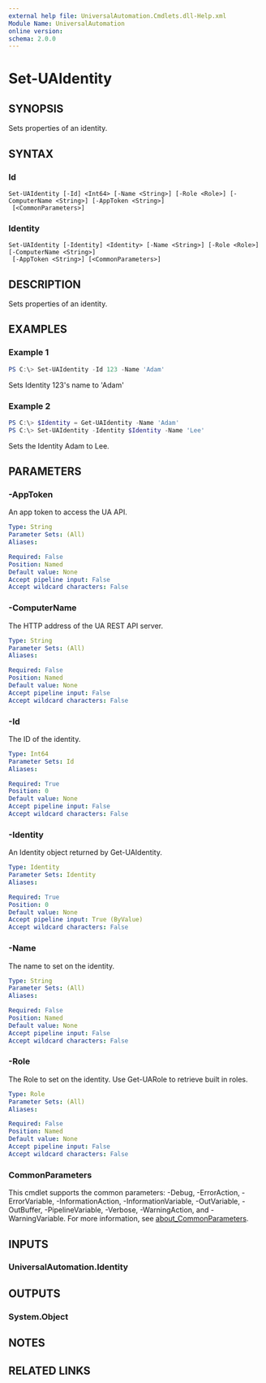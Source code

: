 ```yaml
---
external help file: UniversalAutomation.Cmdlets.dll-Help.xml
Module Name: UniversalAutomation
online version:
schema: 2.0.0
---
```


# Set-UAIdentity

## SYNOPSIS
Sets properties of an identity.

## SYNTAX

### Id
```
Set-UAIdentity [-Id] <Int64> [-Name <String>] [-Role <Role>] [-ComputerName <String>] [-AppToken <String>]
 [<CommonParameters>]
```

### Identity
```
Set-UAIdentity [-Identity] <Identity> [-Name <String>] [-Role <Role>] [-ComputerName <String>]
 [-AppToken <String>] [<CommonParameters>]
```

## DESCRIPTION
Sets properties of an identity.

## EXAMPLES

### Example 1
```powershell
PS C:\> Set-UAIdentity -Id 123 -Name 'Adam'
```

Sets Identity 123's name to 'Adam'

### Example 2
```powershell
PS C:\> $Identity = Get-UAIdentity -Name 'Adam'
PS C:\> Set-UAIdentity -Identity $Identity -Name 'Lee'
```

Sets the Identity Adam to Lee.

## PARAMETERS

### -AppToken
An app token to access the UA API. 

```yaml
Type: String
Parameter Sets: (All)
Aliases:

Required: False
Position: Named
Default value: None
Accept pipeline input: False
Accept wildcard characters: False
```

### -ComputerName
The HTTP address of the UA REST API server.

```yaml
Type: String
Parameter Sets: (All)
Aliases:

Required: False
Position: Named
Default value: None
Accept pipeline input: False
Accept wildcard characters: False
```

### -Id
The ID of the identity. 

```yaml
Type: Int64
Parameter Sets: Id
Aliases:

Required: True
Position: 0
Default value: None
Accept pipeline input: False
Accept wildcard characters: False
```

### -Identity
An Identity object returned by Get-UAIdentity.

```yaml
Type: Identity
Parameter Sets: Identity
Aliases:

Required: True
Position: 0
Default value: None
Accept pipeline input: True (ByValue)
Accept wildcard characters: False
```

### -Name
The name to set on the identity. 

```yaml
Type: String
Parameter Sets: (All)
Aliases:

Required: False
Position: Named
Default value: None
Accept pipeline input: False
Accept wildcard characters: False
```

### -Role
The Role to set on the identity. Use Get-UARole to retrieve built in roles. 

```yaml
Type: Role
Parameter Sets: (All)
Aliases:

Required: False
Position: Named
Default value: None
Accept pipeline input: False
Accept wildcard characters: False
```

### CommonParameters
This cmdlet supports the common parameters: -Debug, -ErrorAction, -ErrorVariable, -InformationAction, -InformationVariable, -OutVariable, -OutBuffer, -PipelineVariable, -Verbose, -WarningAction, and -WarningVariable. For more information, see [about_CommonParameters](http://go.microsoft.com/fwlink/?LinkID=113216).

## INPUTS

### UniversalAutomation.Identity

## OUTPUTS

### System.Object
## NOTES

## RELATED LINKS
